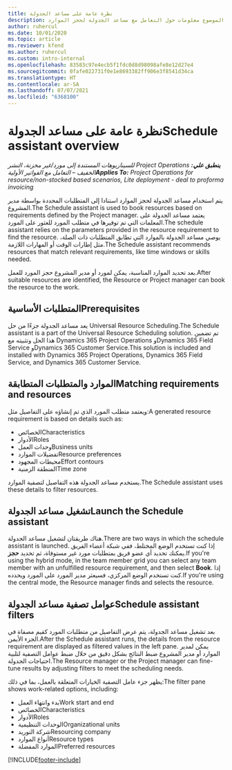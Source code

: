 ```yaml
---
title: نظرة عامة على مساعد الجدولة
description: يقدم هذا الموضوع معلومات حول التعامل مع مساعد الجدولة لحجز الموارد.
author: ruhercul
ms.date: 10/01/2020
ms.topic: article
ms.reviewer: kfend
ms.author: ruhercul
ms.custom: intro-internal
ms.openlocfilehash: 83583c97e4ecb5f1fdc0d8d98098afe8e12d27e4
ms.sourcegitcommit: 0fafe022731f0e1e8693382ff906e3f8541d34ca
ms.translationtype: HT
ms.contentlocale: ar-SA
ms.lasthandoff: 07/07/2021
ms.locfileid: "6368100"
---
```

# <a name="schedule-assistant-overview"></a><span data-ttu-id="3d1f2-103">نظرة عامة على مساعد الجدولة</span><span class="sxs-lookup"><span data-stu-id="3d1f2-103">Schedule assistant overview</span></span>

<span data-ttu-id="3d1f2-104">_**ينطبق علي:** ‏‫Project Operations للسيناريوهات المستندة إلى مورد/غير مخزنة‬، ‏‫النشر الخفيف – التعامل مع الفواتير الأولية‬_</span><span class="sxs-lookup"><span data-stu-id="3d1f2-104">_**Applies To:** Project Operations for resource/non-stocked based scenarios, Lite deployment - deal to proforma invoicing_</span></span>

<span data-ttu-id="3d1f2-105">يتم استخدام مساعد الجدولة لحجز الموارد استنادا إلى المتطلبات المحددة بواسطة مدير المشروع.</span><span class="sxs-lookup"><span data-stu-id="3d1f2-105">The Schedule assistant is used to book resources based on requirements defined by the Project manager.</span></span> <span data-ttu-id="3d1f2-106">يعتمد مساعد الجدولة على المعلمات التي تم توفيرها في متطلب المورد للعثور على المورد.</span><span class="sxs-lookup"><span data-stu-id="3d1f2-106">The schedule assistant relies on the parameters provided in the resource requirement to find the resource.</span></span> <span data-ttu-id="3d1f2-107">يوصي مساعد الجدولة بالموارد التي تطابق المتطلبات ذات الصلة، مثل إطارات الوقت أو المهارات اللازمة.</span><span class="sxs-lookup"><span data-stu-id="3d1f2-107">The Schedule assistant recommends resources that match relevant requirements, like time windows or skills needed.</span></span>

<span data-ttu-id="3d1f2-108">بعد تحديد الموارد المناسبة، يمكن لمورد أو مدير المشروع حجز المورد للعمل.</span><span class="sxs-lookup"><span data-stu-id="3d1f2-108">After suitable resources are identified, the Resource or Project manager can book the resource to the work.</span></span>

## <a name="prerequisites"></a><span data-ttu-id="3d1f2-109">المتطلبات الأساسية</span><span class="sxs-lookup"><span data-stu-id="3d1f2-109">Prerequisites</span></span>

<span data-ttu-id="3d1f2-110">يعد مساعد الجدولة جزءًا من حل Universal Resource Scheduling.</span><span class="sxs-lookup"><span data-stu-id="3d1f2-110">The Schedule assistant is a part of the Universal Resource Scheduling solution.</span></span> <span data-ttu-id="3d1f2-111">تم تضمين هذا الحل وتثبيته مع Dynamics 365 Project Operations وDynamics 365 Field Service وDynamics 365 Customer Service.</span><span class="sxs-lookup"><span data-stu-id="3d1f2-111">This solution is included and installed with Dynamics 365 Project Operations, Dynamics 365 Field Service, and Dynamics 365 Customer Service.</span></span>

## <a name="matching-requirements-and-resources"></a><span data-ttu-id="3d1f2-112">الموارد والمتطلبات المتطابقة</span><span class="sxs-lookup"><span data-stu-id="3d1f2-112">Matching requirements and resources</span></span>

<span data-ttu-id="3d1f2-113">ويعتمد متطلب المورد الذي تم إنشاؤه على التفاصيل مثل:</span><span class="sxs-lookup"><span data-stu-id="3d1f2-113">A generated resource requirement is based on details such as:</span></span>

-   <span data-ttu-id="3d1f2-114">الخصائص</span><span class="sxs-lookup"><span data-stu-id="3d1f2-114">Characteristics</span></span>
-   <span data-ttu-id="3d1f2-115">الأدوار</span><span class="sxs-lookup"><span data-stu-id="3d1f2-115">Roles</span></span>
-   <span data-ttu-id="3d1f2-116">وحدات العمل</span><span class="sxs-lookup"><span data-stu-id="3d1f2-116">Business units</span></span>
-   <span data-ttu-id="3d1f2-117">تفضيلات الموارد</span><span class="sxs-lookup"><span data-stu-id="3d1f2-117">Resource preferences</span></span>
-   <span data-ttu-id="3d1f2-118">محيطات المجهود</span><span class="sxs-lookup"><span data-stu-id="3d1f2-118">Effort contours</span></span>
-   <span data-ttu-id="3d1f2-119">المنطقة الزمنية</span><span class="sxs-lookup"><span data-stu-id="3d1f2-119">Time zone</span></span>

<span data-ttu-id="3d1f2-120">يستخدم مساعد الجدولة هذه التفاصيل لتصفية الموارد.</span><span class="sxs-lookup"><span data-stu-id="3d1f2-120">The Schedule assistant uses these details to filter resources.</span></span>

## <a name="launch-the-schedule-assistant"></a><span data-ttu-id="3d1f2-121">تشغيل مساعد الجدولة</span><span class="sxs-lookup"><span data-stu-id="3d1f2-121">Launch the Schedule assistant</span></span>

<span data-ttu-id="3d1f2-122">هناك طريقتان لتشغيل مساعد الجدولة.</span><span class="sxs-lookup"><span data-stu-id="3d1f2-122">There are two ways in which the schedule assistant is launched.</span></span> <span data-ttu-id="3d1f2-123">إذا كنت تستخدم الوضع المختلط، ففي شبكة أعضاء الفريق يمكنك تحديد أي عضو فريق بمتطلبات مورد غير مستوفاة، ثم تحديد **حجز**.</span><span class="sxs-lookup"><span data-stu-id="3d1f2-123">If you're using the hybrid mode, in the team member grid you can select any team member with an unfulfilled resource requirement, and then select **Book**.</span></span> <span data-ttu-id="3d1f2-124">إذا كنت تستخدم الوضع المركزي، فسيعثر مدير المورد على المورد ويحدده.</span><span class="sxs-lookup"><span data-stu-id="3d1f2-124">If you're using the central mode, the Resource manager finds and selects the resource.</span></span>

## <a name="schedule-assistant-filters"></a><span data-ttu-id="3d1f2-125">عوامل تصفية مساعد الجدولة</span><span class="sxs-lookup"><span data-stu-id="3d1f2-125">Schedule assistant filters</span></span>

<span data-ttu-id="3d1f2-126">بعد تشغيل مساعد الجدولة، يتم عرض التفاصيل من متطلبات المورد كقيم مصفاة في الجزء الأيمن.</span><span class="sxs-lookup"><span data-stu-id="3d1f2-126">After the Schedule assistant runs, the details from the resource requirement are displayed as filtered values in the left pane.</span></span> <span data-ttu-id="3d1f2-127">يمكن لمدير الموارد أو مدير المشروع ضبط النتائج بشكل دقيق من خلال ضبط عوامل التصفية لتلبية احتياجات الجدولة.</span><span class="sxs-lookup"><span data-stu-id="3d1f2-127">The Resource manager or the Project manager can fine-tune results by adjusting filters to meet the scheduling needs.</span></span>

<span data-ttu-id="3d1f2-128">يظهر جزء عامل التصفية الخيارات المتعلقة بالعمل، بما في ذلك:</span><span class="sxs-lookup"><span data-stu-id="3d1f2-128">The filter pane shows work-related options, including:</span></span>

-   <span data-ttu-id="3d1f2-129">بدء وانتهاء العمل</span><span class="sxs-lookup"><span data-stu-id="3d1f2-129">Work start and end</span></span>
-   <span data-ttu-id="3d1f2-130">الخصائص</span><span class="sxs-lookup"><span data-stu-id="3d1f2-130">Characteristics</span></span>
-   <span data-ttu-id="3d1f2-131">الأدوار</span><span class="sxs-lookup"><span data-stu-id="3d1f2-131">Roles</span></span>
-   <span data-ttu-id="3d1f2-132">الوحدات التنظيمية</span><span class="sxs-lookup"><span data-stu-id="3d1f2-132">Organizational units</span></span>
-   <span data-ttu-id="3d1f2-133">شركة التوريد</span><span class="sxs-lookup"><span data-stu-id="3d1f2-133">Resourcing company</span></span>
-   <span data-ttu-id="3d1f2-134">أنواع الموارد</span><span class="sxs-lookup"><span data-stu-id="3d1f2-134">Resource types</span></span>
-   <span data-ttu-id="3d1f2-135">الموارد المفضلة</span><span class="sxs-lookup"><span data-stu-id="3d1f2-135">Preferred resources</span></span>


[!INCLUDE[footer-include](../includes/footer-banner.md)]